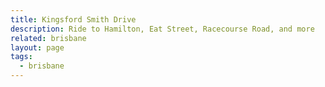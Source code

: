 ```yaml
---
title: Kingsford Smith Drive
description: Ride to Hamilton, Eat Street, Racecourse Road, and more
related: brisbane
layout: page
tags:
  - brisbane
---
```

